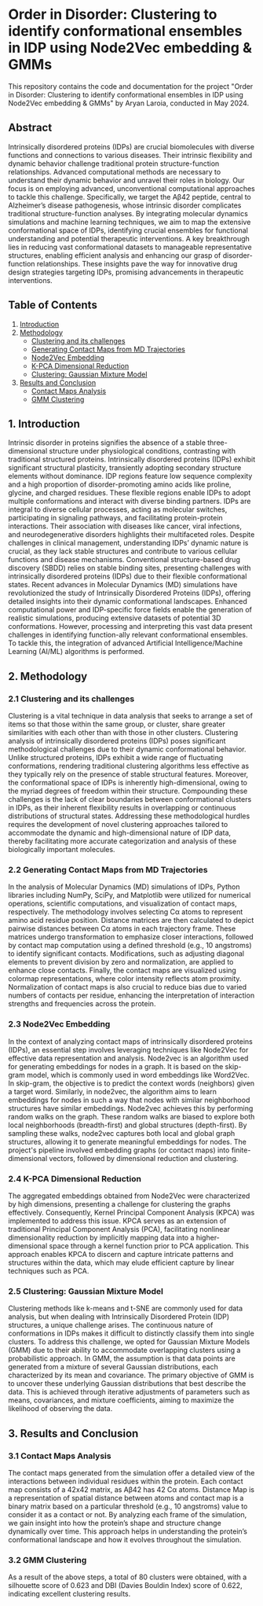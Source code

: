 # Order in Disorder: Clustering to identify conformational ensembles in IDP using Node2Vec embedding & GMMs

This repository contains the code and documentation for the project "Order in Disorder: Clustering to identify conformational ensembles in IDP using Node2Vec embedding & GMMs" by Aryan Laroia, conducted in May 2024.

## Abstract
Intrinsically disordered proteins (IDPs) are crucial biomolecules with diverse functions and connections to various diseases. Their intrinsic flexibility and dynamic behavior challenge traditional protein structure-function relationships. Advanced computational methods are necessary to understand their dynamic behavior and unravel their roles in biology. Our focus is on employing advanced, unconventional computational approaches to tackle this challenge. Specifically, we target the Aβ42 peptide, central to Alzheimer’s disease pathogenesis, whose intrinsic disorder complicates traditional structure-function analyses. By integrating molecular dynamics simulations and machine learning techniques, we aim to map the extensive conformational space of IDPs, identifying crucial ensembles for functional understanding and potential therapeutic interventions. A key breakthrough lies in reducing vast conformational datasets to manageable representative structures, enabling efficient analysis and enhancing our grasp of disorder-function relationships. These insights pave the way for innovative drug design strategies targeting IDPs, promising advancements in therapeutic interventions.

## Table of Contents
1. [Introduction](#1-introduction)
2. [Methodology](#2-methodology)
    - [Clustering and its challenges](#21-clustering-and-its-challenges)
    - [Generating Contact Maps from MD Trajectories](#22-generating-contact-maps-from-md-trajectories)
    - [Node2Vec Embedding](#23-node2vec-embedding)
    - [K-PCA Dimensional Reduction](#24-k-pca-dimensional-reduction)
    - [Clustering: Gaussian Mixture Model](#25-clustering-gaussian-mixture-model)
3. [Results and Conclusion](#3-results-and-conclusion)
    - [Contact Maps Analysis](#31-contact-maps-analysis)
    - [GMM Clustering](#32-gmm-clustering)


## 1. Introduction
Intrinsic disorder in proteins signifies the absence of a stable three-dimensional structure under physiological conditions, contrasting with traditional structured proteins. Intrinsically disordered proteins (IDPs) exhibit significant structural plasticity, transiently adopting secondary structure elements without dominance. IDP regions feature low sequence complexity and a high proportion of disorder-promoting amino acids like proline, glycine, and charged residues. These flexible regions enable IDPs to adopt multiple conformations and interact with diverse binding partners. IDPs are integral to diverse cellular processes, acting as molecular switches, participating in signaling pathways, and facilitating protein-protein interactions. Their association with diseases like cancer, viral infections, and neurodegenerative disorders highlights their multifaceted roles. Despite challenges in clinical management, understanding IDPs’ dynamic nature is crucial, as they lack stable structures and contribute to various cellular functions and disease mechanisms. Conventional structure-based drug discovery (SBDD) relies on stable binding sites, presenting challenges with intrinsically disordered proteins (IDPs) due to their flexible conformational states. Recent advances in Molecular Dynamics (MD) simulations have revolutionized the study of Intrinsically Disordered Proteins (IDPs), offering detailed insights into their dynamic conformational landscapes. Enhanced computational power and IDP-specific force fields enable the generation of realistic simulations, producing extensive datasets of potential 3D conformations. However, processing and interpreting this vast data present challenges in identifying function-ally relevant conformational ensembles. To tackle this, the integration of advanced Artificial Intelligence/Machine Learning (AI/ML) algorithms is performed.

## 2. Methodology

### 2.1 Clustering and its challenges
Clustering is a vital technique in data analysis that seeks to arrange a set of items so that those within the same group, or cluster, share greater similarities with each other than with those in other clusters. Clustering analysis of intrinsically disordered proteins (IDPs) poses significant methodological challenges due to their dynamic conformational behavior. Unlike structured proteins, IDPs exhibit a wide range of fluctuating conformations, rendering traditional clustering algorithms less effective as they typically rely on the presence of stable structural features. Moreover, the conformational space of IDPs is inherently high-dimensional, owing to the myriad degrees of freedom within their structure. Compounding these challenges is the lack of clear boundaries between conformational clusters in IDPs, as their inherent flexibility results in overlapping or continuous distributions of structural states. Addressing these methodological hurdles requires the development of novel clustering approaches tailored to accommodate the dynamic and high-dimensional nature of IDP data, thereby facilitating more accurate categorization and analysis of these biologically important molecules.

### 2.2 Generating Contact Maps from MD Trajectories
In the analysis of Molecular Dynamics (MD) simulations of IDPs, Python libraries including NumPy, SciPy, and Matplotlib were utilized for numerical operations, scientific computations, and visualization of contact maps, respectively. The methodology involves selecting Cα atoms to represent amino acid residue position. Distance matrices are then calculated to depict pairwise distances between Cα atoms in each trajectory frame. These matrices undergo transformation to emphasize closer interactions, followed by contact map computation using a defined threshold (e.g., 10 angstroms) to identify significant contacts. Modifications, such as adjusting diagonal elements to prevent division by zero and normalization, are applied to enhance close contacts. Finally, the contact maps are visualized using colormap representations, where color intensity reflects atom proximity. Normalization of contact maps is also crucial to reduce bias due to varied numbers of contacts per residue, enhancing the interpretation of interaction strengths and frequencies across the protein.

### 2.3 Node2Vec Embedding
In the context of analyzing contact maps of intrinsically disordered proteins (IDPs), an essential step involves leveraging techniques like Node2Vec for effective data representation and analysis. Node2vec is an algorithm used for generating embeddings for nodes in a graph. It is based on the skip-gram model, which is commonly used in word embeddings like Word2Vec. In skip-gram, the objective is to predict the context words (neighbors) given a target word. Similarly, in node2vec, the algorithm aims to learn embeddings for nodes in such a way that nodes with similar neighborhood structures have similar embeddings. Node2vec achieves this by performing random walks on the graph. These random walks are biased to explore both local neighborhoods (breadth-first) and global structures (depth-first). By sampling these walks, node2vec captures both local and global graph structures, allowing it to generate meaningful embeddings for nodes. The project's pipeline involved embedding graphs (or contact maps) into finite-dimensional vectors, followed by dimensional reduction and clustering.

### 2.4 K-PCA Dimensional Reduction
The aggregated embeddings obtained from Node2Vec were characterized by high dimensions, presenting a challenge for clustering the graphs effectively. Consequently, Kernel Principal Component Analysis (KPCA) was implemented to address this issue. KPCA serves as an extension of traditional Principal Component Analysis (PCA), facilitating nonlinear dimensionality reduction by implicitly mapping data into a higher-dimensional space through a kernel function prior to PCA application. This approach enables KPCA to discern and capture intricate patterns and structures within the data, which may elude efficient capture by linear techniques such as PCA.

### 2.5 Clustering: Gaussian Mixture Model
Clustering methods like k-means and t-SNE are commonly used for data analysis, but when dealing with Intrinsically Disordered Protein (IDP) structures, a unique challenge arises. The continuous nature of conformations in IDPs makes it difficult to distinctly classify them into single clusters. To address this challenge, we opted for Gaussian Mixture Models (GMM) due to their ability to accommodate overlapping clusters using a probabilistic approach. In GMM, the assumption is that data points are generated from a mixture of several Gaussian distributions, each characterized by its mean and covariance. The primary objective of GMM is to uncover these underlying Gaussian distributions that best describe the data. This is achieved through iterative adjustments of parameters such as means, covariances, and mixture coefficients, aiming to maximize the likelihood of observing the data. 

## 3. Results and Conclusion 
### 3.1 Contact Maps Analysis 
The contact maps generated from the simulation offer a detailed view of the interactions between individual residues within the protein. Each contact map consists of a 42x42 matrix, as Aβ42 has 42 Cα atoms. Distance Map is a representation of spatial distance between atoms and contact map is a binary matrix based on a particular threshold (e.g., 10 angstroms) value to consider it as a contact or not. By analyzing each frame of the simulation, we gain insight into how the protein’s shape and structure change dynamically over time. This approach helps in understanding the protein’s conformational landscape and how it evolves throughout the simulation.

### 3.2  GMM Clustering 
As a result of the above steps, a total of 80 clusters were obtained, with a silhouette score of 0.623 and DBI (Davies Bouldin Index) score of 0.622, indicating excellent clustering results.



